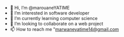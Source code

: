 - 👋 Hi, I’m @marouaneYATIME
- 👀 I’m interested in software developer 
- 🌱 I’m currently learning computer science 
- 💞️ I’m looking to collaborate on a web project
- 📫 How to reach me "marwaneyatime14@gmail.com

<!---
marouaneYATIME/marouaneYATIME is a ✨ special ✨ repository because its `README.md` (this file) appears on your GitHub profile.
You can click the Preview link to take a look at your changes.
--->
